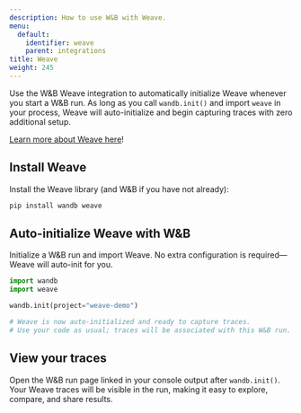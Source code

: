 ```yaml
---
description: How to use W&B with Weave.
menu:
  default:
    identifier: weave
    parent: integrations
title: Weave
weight: 245
---
```


Use the W&B Weave integration to automatically initialize Weave whenever you start a W&B run. As long as you call `wandb.init()` and import `weave` in your process, Weave will auto-initialize and begin capturing traces with zero additional setup.

[Learn more about Weave here](https://weave-docs.wandb.ai/)!

## Install Weave

Install the Weave library (and W&B if you have not already):

```bash
pip install wandb weave
```

## Auto-initialize Weave with W&B

Initialize a W&B run and import Weave. No extra configuration is required—Weave will auto-init for you.

```python
import wandb
import weave

wandb.init(project="weave-demo")

# Weave is now auto-initialized and ready to capture traces.
# Use your code as usual; traces will be associated with this W&B run.
```

## View your traces

Open the W&B run page linked in your console output after `wandb.init()`. Your Weave traces will be visible in the run, making it easy to explore, compare, and share results.

